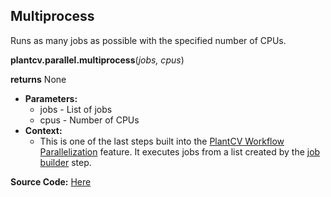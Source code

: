 ## Multiprocess

Runs as many jobs as possible with the specified number of CPUs.

**plantcv.parallel.multiprocess**(*jobs, cpus*)

**returns** None

- **Parameters:**
    - jobs   - List of jobs
    - cpus - Number of CPUs 
- **Context:**
    - This is one of the last steps built into the [PlantCV Workflow Parallelization](pipeline_parallel.md) feature. 
    It executes jobs from a list created by the [job builder](job_builder.md) step. 

**Source Code:** [Here](https://github.com/danforthcenter/plantcv/blob/master/plantcv/parallel/multiprocess.py)
